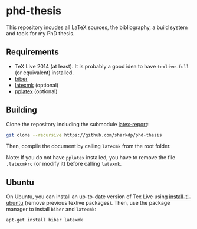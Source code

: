 # phd-thesis
This repository incudes all LaTeX sources, the bibliography, a build system and tools for my PhD thesis.

Requirements
------------
- TeX Live 2014 (at least). It is probably a good idea to have `texlive-full` (or equivalent) installed.
- [biber](https://www.ctan.org/pkg/biber)
- [latexmk](http://www.ctan.org/pkg/latexmk/) (optional)
- [pplatex](http://www.stefant.org/web/projects/software/pplatex.html) (optional)

Building
--------
Clone the repository including the submodule [latex-report](https://github.com/sharkdp/latex-report):
```sh
git clone --recursive https://github.com/sharkdp/phd-thesis
```
Then, compile the document by calling `latexmk` from the root folder.

Note: If you do not have `pplatex` installed, you have to remove the file `.latexmkrc` (or modify it) before calling `latexmk`.

Ubuntu
------
On Ubuntu, you can install an up-to-date version of Tex Live using [install-tl-ubuntu](https://github.com/scottkosty/install-tl-ubuntu) (remove previous texlive packages).
Then, use the package manager to install `biber` and `latexmk`:
```sh
apt-get install biber latexmk
```
